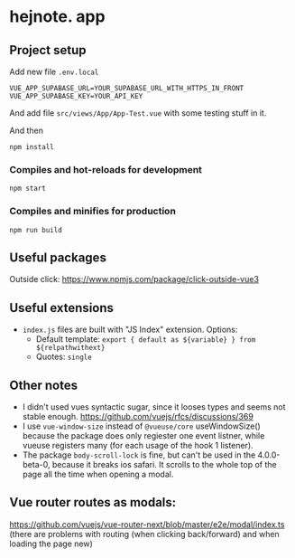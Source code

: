 # hejnote. app

## Project setup
Add new file `.env.local`
```
VUE_APP_SUPABASE_URL=YOUR_SUPABASE_URL_WITH_HTTPS_IN_FRONT
VUE_APP_SUPABASE_KEY=YOUR_API_KEY
```
And add file `src/views/App/App-Test.vue` with some testing stuff in it.

And then
```
npm install
```

### Compiles and hot-reloads for development
```
npm start
```

### Compiles and minifies for production
```
npm run build
```

## Useful packages
Outside click: https://www.npmjs.com/package/click-outside-vue3

## Useful extensions
- `index.js` files are built with "JS Index" extension. Options:
	- Default template: `export { default as ${variable} } from ${relpathwithext}`
	- Quotes: `single`


## Other notes
- I didn't used vues syntactic sugar, since it looses types and seems not stable enough. https://github.com/vuejs/rfcs/discussions/369
- I use `vue-window-size` instead of `@vueuse/core` useWindowSize() because the package does only regiester one event listner, while vueuse registers many (for each usage of the hook 1 listener).
- The package `body-scroll-lock` is fine, but can't be used in the 4.0.0-beta-0, because it breaks ios safari. It scrolls to the whole top of the page all the time when opening a modal.


## Vue router routes as modals:
https://github.com/vuejs/vue-router-next/blob/master/e2e/modal/index.ts
(there are problems with routing (when clicking back/forward) and when loading the page new)